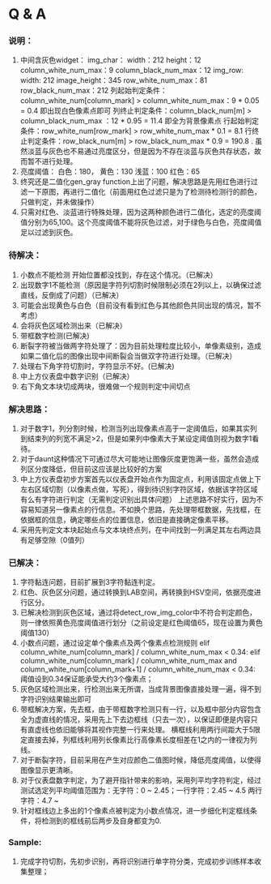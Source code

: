 # Q & A


### 说明：
1. 中间含灰色widget： 
	img_char：			width：212		height：12				column_white_num_max：9		column_black_num_max：12
	img_row:			width: 212		image_height：345		row_white_num_max：81		row_black_num_max：212
	列起始判定条件：column_white_num[column_mark] > column_white_num_max：9 * 0.05 = 0.4 即出现白色像素点即可
	列终止判定条件：column_black_num[m] > column_black_num_max ：12 * 0.95 = 11.4 即全为背景像素点
	行起始判定条件：row_white_num[row_mark] > row_white_num_max * 0.1 = 8.1 
	行终止判定条件：row_black_num[m] > row_black_num_max * 0.9 = 190.8
	. 虽然淡蓝与灰色也不易通过亮度区分，但是因为不存在淡蓝与灰色共存状态，故而暂不进行处理。	
3. 亮度阈值： 白色：180，  黄色：130  浅蓝：100   红色：65
4. 终究还是二值化gen_gray function上出了问题，解决思路是先用红色进行过滤一下原图，再进行二值化（前面用红色过滤只是为了检测待检测行的颜色，只做判定，并未做操作）
5. 只需对红色、淡蓝进行特殊处理，因为这两种颜色进行二值化，选定的亮度阈值分别为65,100。这个亮度阈值不能将灰色过滤，对于绿色与白色，亮度阈值足以过滤到灰色。


### 待解决：
1. 小数点不能检测     开始位置都没找到，存在这个情况。（已解决）
2. 出现数字1不能检测（原因是字符列切割时候限制必须在2列以上，以确保过滤直线，反倒成了问题）（已解决）
3. 可能会出现黄色与白色（目前没有看到红色与其他颜色共同出现的情况，暂不考虑）
4. 会将灰色区域检测出来（已解决）
5. 带框数字检测(已解决)
6. 断裂字符被当做两字符处理了：因为目前处理粒度比较小，单像素级别，造成如果二值化后的图像出现中间断裂会当做双字符进行处理。（已解决）
7. 处理右下角字符切割时，字符显示不好。(已解决)
8. 中上方仪表盘中数字识别（已解决）
9. 右下角文本块切成两块，很难做一个规则判定中间切点

### 解决思路：
1. 对于数字1，列分割时候，检测当列出现像素点高于一定阈值后，如果其实列到结束列的列宽不满足>2，但是如果列中像素大于某设定阈值则视为数字1看待。
2. 对于daunt这种情况下可通过尽大可能地让图像灰度更饱满一些，虽然会造成列区分度降低，但目前这应该是比较好的方案
3. 中上方仪表盘初步方案首先以仪表盘开始点作为固定点，利用该固定点做上下左右区域切割（以像素点做，写死），得到待识别字符区域，依据该字符区域有么有字符进行判定（无需判定识别出具体问题）
   上述思路不好实行，因为不容易知道另一像素点的行信息。不如换个思路，先处理带框数据，先找框，在依据框的信息，确定哪些点的位置信息，依旧是直接确定像素平移。
9. 采用先判定文本块起始点与文本块终点列，在中间找到一列满足其左右两边具有足够空隙（0值列）

### 已解决：
1. 字符黏连问题，目前扩展到3字符黏连判定。
2. 红色、灰色区分问题，通过转换到LAB空间，再转换到HSV空间，依据亮度进行区分。
3. 已解决检测到灰色区域，通过将detect_row_img_color中不符合判定颜色，则一律依照黄色亮度阈值进行划分（之前设定是红色阈值65，现在设置为黄色阈值130）
4. 小数点问题，通过设定单个像素点及两个像素点检测规则
    elif column_white_num[column_mark] / column_white_num_max < 0.34:
    elif column_white_num[column_mark] / column_white_num_max and column_white_num[column_mark+1] / column_white_num_max < 0.34:
    阈值设到0.34保证能承受大约3个像素点；
5. 灰色区域检测出来，行检测出来无所谓，当成背景图像直接处理一遍，得不到字符识别结果输出即可
6. 带框解决方案，先去框，由于带框数字检测只有一行，以及框中部分内容包含全为虚直线的情况，采用先上下去边框线（只去一次），以保证即便是内容只有直虚线也依旧能够将其视作完整一行来处理。
   横框线利用两行间距大于5限定直接去掉，列框线利用列长像素比行高像素长度相差在1之内的一律视为列线。
7. 对于断裂字符，目前采用在产生对应颜色二值图时候，降低亮度阈值，以使得图像显示更清晰。
8. 对于仪表盘数字判定，为了避开指针带来的影响，采用列平均字符判定，经过测试选定列平均阈值范围为：无字符：0 ~ 2.45；一行字符：2.45 ~ 4.5 两行字符：4.7 ~ 
9. 针对框线边上多出的1个像素点被判定为小数点情况，进一步细化判定框线条件，将检测到的框线前后两步及自身都变为0.

### Sample:
1. 完成字符切割，先初步识别，再将识别进行单字符分类，完成初步训练样本收集整理；
